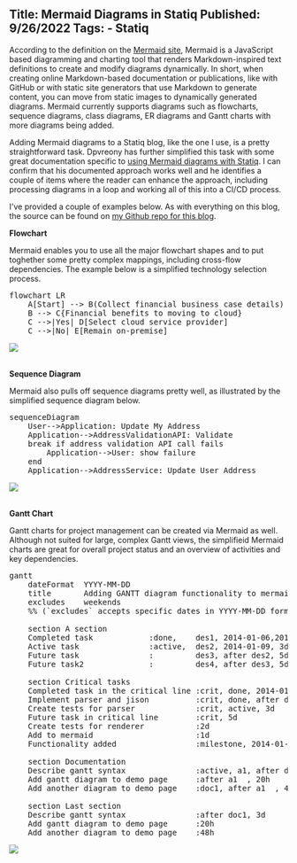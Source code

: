 Title: Mermaid Diagrams in Statiq
Published: 9/26/2022
Tags:
    - Statiq
---
According to the definition on the [Mermaid site](https://mermaid-js.github.io/mermaid/#/README), Mermaid is a JavaScript based diagramming and charting tool that renders Markdown-inspired text definitions to create and modify diagrams dynamically. In short, when creating online Markdown-based documentation or publications, like with GitHub or with static site generators that use Markdown to generate content, you can move from static images to dynamically generated diagrams. Mermaid currently supports diagrams such as flowcharts, sequence diagrams, class diagrams, ER diagrams and Gantt charts with more diagrams being added.

Adding Mermaid diagrams to a Statiq blog, like the one I use, is a pretty straightforward task. Dpvreony has further simplified this task with some great documentation specific to [using Mermaid diagrams with Statiq](https://www.dpvreony.com/articles/mermaid-with-statiq/). I can confirm that his documented approach works well and he identifies a couple of items where the reader can enhance the approach, including processing diagrams in a loop and working all of this into a CI/CD process.

I've provided a couple of examples below. As with everything on this blog, the source can be found on [my Github repo for this blog](https://github.com/thbst16/dotnet-statiq-beckshome-blog).

**Flowchart**

Mermaid enables you to use all the major flowchart shapes and to put toghether some pretty complex mappings, including cross-flow dependencies. The example below is a simplified technology selection process.

<pre data-enlighter-language="md">
flowchart LR
    A[Start] --> B(Collect financial business case details)
    B --> C{Financial benefits to moving to cloud}
    C -->|Yes| D[Select cloud service provider]
    C -->|No| E[Remain on-premise]
</pre>

<img src="/img/mermaid/flowchart.svg"/>
<br/><br/>

**Sequence Diagram**

Mermaid also pulls off sequence diagrams pretty well, as illustrated by the simplified sequence diagram below.

<pre data-enlighter-language="md">
sequenceDiagram
    User-->Application: Update My Address
    Application-->AddressValidationAPI: Validate
    break if address validation API call fails
        Application-->User: show failure
    end
    Application-->AddressService: Update User Address
</pre>

<img src="/img/mermaid/sequence.svg"/>
<br/><br/>

**Gantt Chart**

Gantt charts for project management can be created via Mermaid as well. Although not suited for large, complex Gantt views, the simplifieid Mermaid charts are great for overall project status and an overview of activities and key dependencies.

<pre data-enlighter-language="md">
gantt
    dateFormat  YYYY-MM-DD
    title       Adding GANTT diagram functionality to mermaid
    excludes    weekends
    %% (`excludes` accepts specific dates in YYYY-MM-DD format, days of the week ("sunday") or "weekends", but not the word "weekdays".)

    section A section
    Completed task            :done,    des1, 2014-01-06,2014-01-08
    Active task               :active,  des2, 2014-01-09, 3d
    Future task               :         des3, after des2, 5d
    Future task2              :         des4, after des3, 5d

    section Critical tasks
    Completed task in the critical line :crit, done, 2014-01-06,24h
    Implement parser and jison          :crit, done, after des1, 2d
    Create tests for parser             :crit, active, 3d
    Future task in critical line        :crit, 5d
    Create tests for renderer           :2d
    Add to mermaid                      :1d
    Functionality added                 :milestone, 2014-01-25, 0d

    section Documentation
    Describe gantt syntax               :active, a1, after des1, 3d
    Add gantt diagram to demo page      :after a1  , 20h
    Add another diagram to demo page    :doc1, after a1  , 48h

    section Last section
    Describe gantt syntax               :after doc1, 3d
    Add gantt diagram to demo page      :20h
    Add another diagram to demo page    :48h
</pre>

<img src="/img/mermaid/gantt.svg"/>